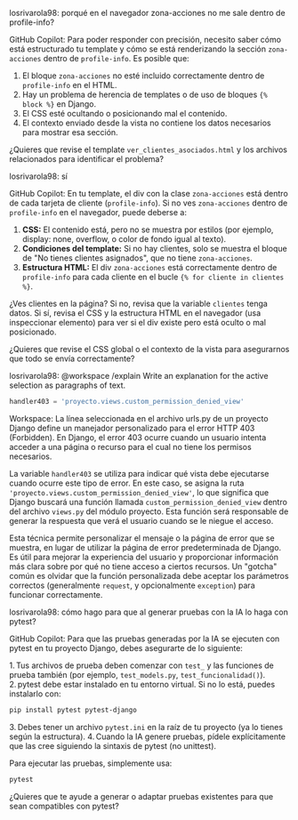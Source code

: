 losrivarola98: porqué en el navegador zona-acciones no me sale dentro de profile-info?

GitHub Copilot: Para poder responder con precisión, necesito saber cómo está estructurado tu template y cómo se está renderizando la sección `zona-acciones` dentro de `profile-info`. Es posible que:

1. El bloque `zona-acciones` no esté incluido correctamente dentro de `profile-info` en el HTML.
2. Hay un problema de herencia de templates o de uso de bloques `{% block %}` en Django.
3. El CSS esté ocultando o posicionando mal el contenido.
4. El contexto enviado desde la vista no contiene los datos necesarios para mostrar esa sección.

¿Quieres que revise el template `ver_clientes_asociados.html` y los archivos relacionados para identificar el problema?

losrivarola98: sí

GitHub Copilot: En tu template, el div con la clase `zona-acciones` está dentro de cada tarjeta de cliente (`profile-info`). Si no ves `zona-acciones` dentro de `profile-info` en el navegador, puede deberse a:

1. **CSS:** El contenido está, pero no se muestra por estilos (por ejemplo, display: none, overflow, o color de fondo igual al texto).
2. **Condiciones del template:** Si no hay clientes, solo se muestra el bloque de "No tienes clientes asignados", que no tiene `zona-acciones`.
3. **Estructura HTML:** El div `zona-acciones` está correctamente dentro de `profile-info` para cada cliente en el bucle `{% for cliente in clientes %}`.

¿Ves clientes en la página? Si no, revisa que la variable `clientes` tenga datos. Si sí, revisa el CSS y la estructura HTML en el navegador (usa inspeccionar elemento) para ver si el div existe pero está oculto o mal posicionado.

¿Quieres que revise el CSS global o el contexto de la vista para asegurarnos que todo se envía correctamente?

losrivarola98: @workspace /explain Write an explanation for the active selection as paragraphs of text.

```python
handler403 = 'proyecto.views.custom_permission_denied_view'
```



Workspace: La línea seleccionada en el archivo urls.py de un proyecto Django define un manejador personalizado para el error HTTP 403 (Forbidden). En Django, el error 403 ocurre cuando un usuario intenta acceder a una página o recurso para el cual no tiene los permisos necesarios.

La variable `handler403` se utiliza para indicar qué vista debe ejecutarse cuando ocurre este tipo de error. En este caso, se asigna la ruta `'proyecto.views.custom_permission_denied_view'`, lo que significa que Django buscará una función llamada `custom_permission_denied_view` dentro del archivo `views.py` del módulo proyecto. Esta función será responsable de generar la respuesta que verá el usuario cuando se le niegue el acceso.

Esta técnica permite personalizar el mensaje o la página de error que se muestra, en lugar de utilizar la página de error predeterminada de Django. Es útil para mejorar la experiencia del usuario y proporcionar información más clara sobre por qué no tiene acceso a ciertos recursos. Un "gotcha" común es olvidar que la función personalizada debe aceptar los parámetros correctos (generalmente `request`, y opcionalmente `exception`) para funcionar correctamente.

losrivarola98: cómo hago para que al generar pruebas con la IA lo haga con pytest?

GitHub Copilot: Para que las pruebas generadas por la IA se ejecuten con pytest en tu proyecto Django, debes asegurarte de lo siguiente:

1. Tus archivos de prueba deben comenzar con `test_` y las funciones de prueba también (por ejemplo, `test_models.py`, `test_funcionalidad()`).
2. pytest debe estar instalado en tu entorno virtual. Si no lo está, puedes instalarlo con:
```bash
pip install pytest pytest-django
```
3. Debes tener un archivo `pytest.ini` en la raíz de tu proyecto (ya lo tienes según la estructura).
4. Cuando la IA genere pruebas, pídele explícitamente que las cree siguiendo la sintaxis de pytest (no unittest).

Para ejecutar las pruebas, simplemente usa:
```bash
pytest
```
¿Quieres que te ayude a generar o adaptar pruebas existentes para que sean compatibles con pytest?